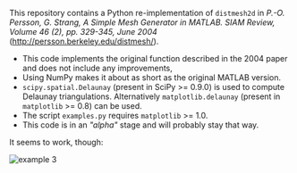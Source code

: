 This repository contains a Python re-implementation of `distmesh2d` in *P.-O. Persson, G. Strang, A Simple Mesh Generator in MATLAB. SIAM Review, Volume 46 (2), pp. 329-345, June 2004* (http://persson.berkeley.edu/distmesh/).

* This code implements the original function described in the 2004 paper and
  does not include any improvements,
* Using NumPy makes it about as short as the original MATLAB version.
* `scipy.spatial.Delaunay` (present in SciPy >= 0.9.0) is used to compute
   Delaunay triangulations. Alternatively `matplotlib.delaunay` (present in
   `matplotlib` >= 0.8) can be used.
* The script `examples.py` requires `matplotlib` >= 1.0.
* This code is in an *"alpha"* stage and will probably stay that way.

It seems to work, though:

![example 3](py_distmesh2d/raw/master/example3.png)
